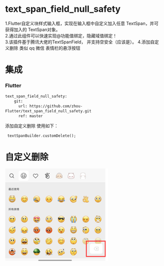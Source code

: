 

#  text_span_field_null_safety

1.Flutter自定义块样式输入框，实现在输入框中自定义加入任意 TextSpan，并可获得加入的
TextSpan对象。  
2.通过此组件可以快速实现@功能值绑定，隐藏域值绑定！  
3.该插件基于腾讯大佬的TextSpanField， 并支持空安全（应该是）。
4.添加自定义删除 类似 qq 微信 表情栏的悬浮按钮


# 集成

### Flutter

```
text_span_field_null_safety:
    git:
      url: https://github.com/zhou-Flutter/text_span_field_null_safety.git
      ref: master
```



添加自定义删除 使用如下：

````dart
 textSpanBuilder.customDelete();
````

# 自定义删除

<img src="https://raw.githubusercontent.com/zhou-Flutter/text_span_field_null_safety/master/custom1.png" height="300em" style="max-width:100%;display: inline-block;"/>
